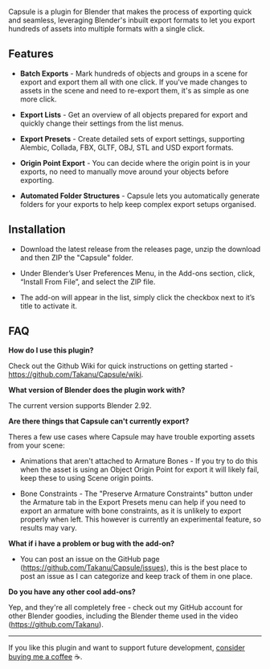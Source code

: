 
Capsule is a plugin for Blender that makes the process of exporting quick and seamless, leveraging Blender's inbuilt export formats to let you export hundreds of assets into multiple formats with a single click.


## Features

* **Batch Exports** - Mark hundreds of objects and groups in a scene for export and export them all with one click. If you've made changes to assets in the scene and need to re-export them, it's as simple as one more click.

* **Export Lists** - Get an overview of all objects prepared for export and quickly change their settings from the list menus.

* **Export Presets** - Create detailed sets of export settings, supporting Alembic, Collada, FBX, GLTF, OBJ, STL and USD export formats.

* **Origin Point Export** - You can decide where the origin point is in your exports, no need to manually move around your objects before exporting.

* **Automated Folder Structures** - Capsule lets you automatically generate folders for your exports to help keep complex export setups organised.



## Installation

- Download the latest release from the releases page, unzip the download and then ZIP the "Capsule" folder.

- Under Blender’s User Preferences Menu, in the Add-ons section, click, “Install From File”, and select the ZIP file.

- The add-on will appear in the list, simply click the checkbox next to it’s title to activate it.


## FAQ
**How do I use this plugin?**

Check out the Github Wiki for quick instructions on getting started - https://github.com/Takanu/Capsule/wiki.


**What version of Blender does the plugin work with?**

The current version supports Blender 2.92.


**Are there things that Capsule can't currently export?**

Theres a few use cases where Capsule may have trouble exporting assets from your scene:

* Animations that aren't attached to Armature Bones - If you try to do this when the asset is using an Object Origin Point for export it will likely fail, keep these to using Scene origin points.

* Bone Constraints - The "Preserve Armature Constraints" button under the Armature tab in the Export Presets menu can help if you need to export an armature with bone constraints, as it is unlikely to export properly when left. This however is currently an experimental feature, so results may vary.


**What if i have a problem or bug with the add-on?**

* You can post an issue on the GitHub page (https://github.com/Takanu/Capsule/issues), this is the best place to post an issue as I can categorize and keep track of them in one place.



**Do you have any other cool add-ons?**

Yep, and they're all completely free - check out my GitHub account for other Blender goodies, including the Blender theme used in the video (https://github.com/Takanu).




---

If you like this plugin and want to support future development, [consider buying me a coffee](https://paypal.me/takanukyriako) ☕️.
